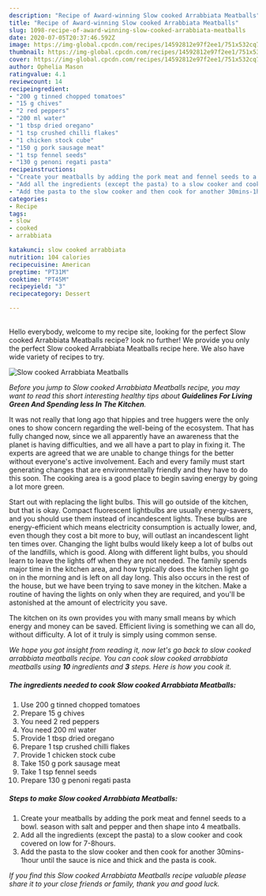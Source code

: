 ```yaml
---
description: "Recipe of Award-winning Slow cooked Arrabbiata Meatballs"
title: "Recipe of Award-winning Slow cooked Arrabbiata Meatballs"
slug: 1098-recipe-of-award-winning-slow-cooked-arrabbiata-meatballs
date: 2020-07-05T20:37:46.592Z
image: https://img-global.cpcdn.com/recipes/14592812e97f2ee1/751x532cq70/slow-cooked-arrabbiata-meatballs-recipe-main-photo.jpg
thumbnail: https://img-global.cpcdn.com/recipes/14592812e97f2ee1/751x532cq70/slow-cooked-arrabbiata-meatballs-recipe-main-photo.jpg
cover: https://img-global.cpcdn.com/recipes/14592812e97f2ee1/751x532cq70/slow-cooked-arrabbiata-meatballs-recipe-main-photo.jpg
author: Ophelia Mason
ratingvalue: 4.1
reviewcount: 14
recipeingredient:
- "200 g tinned chopped tomatoes"
- "15 g chives"
- "2 red peppers"
- "200 ml water"
- "1 tbsp dried oregano"
- "1 tsp crushed chilli flakes"
- "1 chicken stock cube"
- "150 g pork sausage meat"
- "1 tsp fennel seeds"
- "130 g penoni regati pasta"
recipeinstructions:
- "Create your meatballs by adding the pork meat and fennel seeds to a bowl. season with salt and pepper and then shape into 4 meatballs."
- "Add all the ingredients (except the pasta) to a slow cooker and cook covered on low for 7-8hours."
- "Add the pasta to the slow cooker and then cook for another 30mins-1hour until the sauce is nice and thick and the pasta is cook."
categories:
- Recipe
tags:
- slow
- cooked
- arrabbiata

katakunci: slow cooked arrabbiata 
nutrition: 104 calories
recipecuisine: American
preptime: "PT31M"
cooktime: "PT45M"
recipeyield: "3"
recipecategory: Dessert

---
```

<br>
Hello everybody, welcome to my recipe site, looking for the perfect Slow cooked Arrabbiata Meatballs recipe? look no further! We provide you only the perfect Slow cooked Arrabbiata Meatballs recipe here. We also have wide variety of recipes to try.
<br>


![Slow cooked Arrabbiata Meatballs](https://img-global.cpcdn.com/recipes/14592812e97f2ee1/751x532cq70/slow-cooked-arrabbiata-meatballs-recipe-main-photo.jpg)

<i>Before you jump to Slow cooked Arrabbiata Meatballs recipe, you may want to read this short interesting healthy tips about 
<strong>Guidelines For Living Green And Spending less In The Kitchen</strong>.</i>
</br>

It was not really that long ago that hippies and tree huggers were the only ones to show concern regarding the well-being of the ecosystem. That has fully changed now, since we all apparently have an awareness that the planet is having difficulties, and we all have a part to play in fixing it. The experts are agreed that we are unable to change things for the better without everyone's active involvement. Each and every family must start generating changes that are environmentally friendly and they have to do this soon. The cooking area is a good place to begin saving energy by going a lot more green.

Start out with replacing the light bulbs. This will go outside of the kitchen, but that is okay. Compact fluorescent lightbulbs are usually energy-savers, and you should use them instead of incandescent lights. These bulbs are energy-efficient which means electricity consumption is actually lower, and, even though they cost a bit more to buy, will outlast an incandescent light ten times over. Changing the light bulbs would likely keep a lot of bulbs out of the landfills, which is good. Along with different light bulbs, you should learn to leave the lights off when they are not needed. The family spends major time in the kitchen area, and how typically does the kitchen light go on in the morning and is left on all day long. This also occurs in the rest of the house, but we have been trying to save money in the kitchen. Make a routine of having the lights on only when they are required, and you'll be astonished at the amount of electricity you save.

The kitchen on its own provides you with many small means by which energy and money can be saved. Efficient living is something we can all do, without difficulty. A lot of it truly is simply using common sense.


<i>We hope you got insight from reading it, now let's go back to slow cooked arrabbiata meatballs recipe. You can cook slow cooked arrabbiata meatballs using <strong>10</strong> ingredients and <strong>3</strong> steps. Here is how you cook it.
</i>

##### The ingredients needed to cook Slow cooked Arrabbiata Meatballs:

1. Use 200 g tinned chopped tomatoes
1. Prepare 15 g chives
1. You need 2 red peppers
1. You need 200 ml water
1. Provide 1 tbsp dried oregano
1. Prepare 1 tsp crushed chilli flakes
1. Provide 1 chicken stock cube
1. Take 150 g pork sausage meat
1. Take 1 tsp fennel seeds
1. Prepare 130 g penoni regati pasta


##### Steps to make Slow cooked Arrabbiata Meatballs:

1. Create your meatballs by adding the pork meat and fennel seeds to a bowl. season with salt and pepper and then shape into 4 meatballs.
1. Add all the ingredients (except the pasta) to a slow cooker and cook covered on low for 7-8hours.
1. Add the pasta to the slow cooker and then cook for another 30mins-1hour until the sauce is nice and thick and the pasta is cook.


<i>If you find this Slow cooked Arrabbiata Meatballs recipe valuable please share it to your close friends or family, thank you and good luck.</i>
